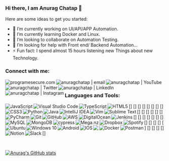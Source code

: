 ### Hi there, I am Anurag Chatap 👋

Here are some ideas to get you started:

- 🔭 I’m currently working on UI/API/APP Automation.
- 🌱 I’m currently learning Docker and Linux.
- 👯 I’m looking to collaborate on Automation Testing.
- 🤔 I’m looking for help with Front end/ Backend Automation...
- ⚡ Fun fact:  I spend almost 15 hours listening new Things about new Technology.

### Connect with me:

[<img align="left" alt="programesecure.com" src="https://img.shields.io/badge/Wordpress-21759B?style=for-the-badge&logo=wordpress&logoColor=white" />][website]
[<img align="left" alt="anuragchatap | email" src="https://img.shields.io/badge/Gmail-D14836?style=for-the-badge&logo=gmail&logoColor=white" />][gmail]
[<img align="left" alt="anuragchatap | YouTube" src="https://img.shields.io/badge/YouTube-FF0000?style=for-the-badge&logo=youtube&logoColor=white" />][youtube]
[<img align="left" alt="anuragchatap | Twitter" src="https://img.shields.io/badge/Twitter-1DA1F2?style=for-the-badge&logo=twitter&logoColor=white" />][twitter]
[<img align="left" alt="anuragchatap | LinkedIn" src="https://img.shields.io/badge/LinkedIn-0077B5?style=for-the-badge&logo=linkedin&logoColor=white" />][linkedin]
[<img align="left" alt="anuragchatap | Instagram" src="https://img.shields.io/badge/Instagram-E4405F?style=for-the-badge&logo=instagram&logoColor=white" />][instagram]

<br />

### Languages and Tools:


[<img align="left"  alt="JavaScript" src="https://img.shields.io/badge/javascript-%23323330.svg?style=for-the-badge&logo=javascript&logoColor=%23F7DF1E"/>]
[<img align="left"  alt="Visual Studio Code" src="https://img.shields.io/badge/VisualStudioCode-0078d7.svg?style=for-the-badge&logo=visual-studio-code&logoColor=white"/>]
[<img align="left"  alt="TypeScript" src="https://img.shields.io/badge/typescript-%23007ACC.svg?style=for-the-badge&logo=typescript&logoColor=white"/>]
[<img align="left"  alt="HTML5" src="https://img.shields.io/badge/html5-%23E34F26.svg?style=for-the-badge&logo=html5&logoColor=white"/>]
[<img align="left"  alt="CSS3" src="https://img.shields.io/badge/css3-%231572B6.svg?style=for-the-badge&logo=css3&logoColor=white"/>]
[<img align="left"  alt="Python" src="https://img.shields.io/badge/python-%2314354C.svg?style=for-the-badge&logo=python&logoColor=white"/>]
[<img align="left"  alt="Java" src="https://img.shields.io/badge/java-%23ED8B00.svg?style=for-the-badge&logo=java&logoColor=white"/>]
[<img align="left" alt="IntelliJ IDEA" src="https://img.shields.io/badge/IntelliJIDEA-000000.svg?style=for-the-badge&logo=intellij-idea&logoColor=white"/>]
[<img align="left" alt="Vim" src="https://img.shields.io/badge/VIM-%2311AB00.svg?style=for-the-badge&logo=vim&logoColor=white"/>]
[<img align="left"  alt="Sublime Text" src="https://img.shields.io/badge/sublime_text-%23575757.svg?style=for-the-badge&logo=sublime-text&logoColor=important"/>]
[<img align="left"  alt="PyCharm" src="https://img.shields.io/badge/pycharm-143?style=for-the-badge&logo=pycharm&logoColor=black&color=black&labelColor=green"/>]
[<img align="left"  alt="Git" src="https://img.shields.io/badge/git-%23F05033.svg?style=for-the-badge&logo=git&logoColor=white"/>]
[<img align="left"  alt="GitHub" src="https://img.shields.io/badge/github-%23121011.svg?style=for-the-badge&logo=github&logoColor=white"/>]
[<img align="left"  alt="AWS" src="https://img.shields.io/badge/AWS-%23FF9900.svg?style=for-the-badge&logo=amazon-aws&logoColor=white"/>]
[<img  align="left"  alt="DigitalOcean" src="https://img.shields.io/badge/DigitalOcean-%230167ff.svg?style=for-the-badge&logo=digitalOcean&logoColor=white"/>]
[<img align="left"  alt="Jenkins" src="https://img.shields.io/badge/jenkins-%232C5263.svg?style=for-the-badge&logo=jenkins&logoColor=white"/>]
[<img align="left"  alt="MySQL" src="https://img.shields.io/badge/mysql-%2300f.svg?style=for-the-badge&logo=mysql&logoColor=white"/>]
[<img align="left"  alt="MongoDB" src ="https://img.shields.io/badge/MongoDB-%234ea94b.svg?style=for-the-badge&logo=mongodb&logoColor=white"/>]
[<img align="left"  src="https://img.shields.io/badge/-cypress-%23E5E5E5?style=for-the-badge&logo=cypress&logoColor=058a5e" alt="cypress">]
[<img align="left"  alt="Mega.nz" src="https://img.shields.io/badge/Mega-%23D90007.svg?style=for-the-badge&logo=Mega&logoColor=white"/>]
[<img align="left"  alt="Dropbox" src="https://img.shields.io/badge/Dropbox-%233B4D98.svg?style=for-the-badge&logo=Dropbox&logoColor=white"/>]
[<img align="left"  alt="Spotify" src="https://img.shields.io/badge/Spotify-1ED760?style=for-the-badge&logo=spotify&logoColor=white" />]
[<img align="left"  alt="Ubuntu" src="https://img.shields.io/badge/Ubuntu-E95420?style=for-the-badge&logo=ubuntu&logoColor=white" />]
[<img align="left"  alt="Windows 10" src="https://img.shields.io/badge/Windows-0078D6?style=for-the-badge&logo=windows&logoColor=white" />]
[<img align="left"  alt="Android" src="https://img.shields.io/badge/Android-3DDC84?style=for-the-badge&logo=android&logoColor=white" />]
[<img align="left"  alt="IOS" src="https://img.shields.io/badge/iOS-000000?style=for-the-badge&logo=ios&logoColor=white">]
[<img align="left"  alr="Microsoft" src="https://img.shields.io/badge/Microsoft-0078D4?style=for-the-badge&logo=microsoft&logoColor=white" />]
[<img align="left"  alt="Docker" src="https://img.shields.io/badge/docker-%230db7ed.svg?style=for-the-badge&logo=docker&logoColor=white"/>]
[<img align="left"  alt="Postman" src="https://img.shields.io/badge/Postman-FF6C37?style=for-the-badge&logo=postman&logoColor=red" />]
[<img align="left"  alt="Notion" src="https://img.shields.io/badge/Notion-%23000000.svg?style=for-the-badge&logo=notion&logoColor=white"/>]
[<img align="left"  alt="Slack" src="https://img.shields.io/badge/Slack-4A154B?style=for-the-badge&logo=slack&logoColor=white" />]

<br />

[website]: https://prograesecure.com
[twitter]: https://twitter.com/anuragchatap1
[youtube]: https://www.youtube.com/channel/UC1q01fIyHP9Pwpb6QxPXIjA
[instagram]: https://www.instagram.com/anuragchatap
[linkedin]: https://www.linkedin.com/in/anuragchatap/?lipi=urn%3Ali%3Apage%3Ad_flagship3_feed%3BugiVvPgFQ7m1HIY7kPqWaw%3D%3D
[gmail]: mailto:achatap@gmail.com


[![Anurag's GitHub stats](https://github-readme-stats.vercel.app/api?username=achatap)](https://github.com/achatap/github-readme-stats)

